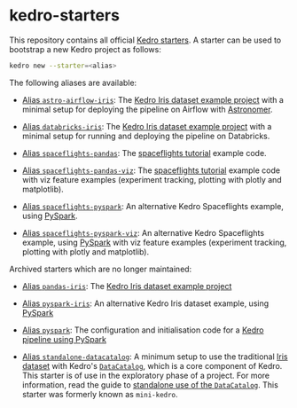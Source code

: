 # kedro-starters

This repository contains all official [Kedro starters](https://docs.kedro.org/en/stable/kedro_project_setup/starters.html). A starter can be used to bootstrap a new Kedro project as follows:

```bash
kedro new --starter=<alias>
```

The following aliases are available:

* [Alias `astro-airflow-iris`](astro-airflow-iris): The [Kedro Iris dataset example project](https://docs.kedro.org/en/0.18.14/get_started/new_project.html) with a minimal setup for deploying the pipeline on Airflow with [Astronomer](https://www.astronomer.io/).

* [Alias `databricks-iris`](databricks-iris): The [Kedro Iris dataset example project](https://docs.kedro.org/en/0.18.14/get_started/new_project.html) with a minimal setup for running and deploying the pipeline on Databricks.

* [Alias `spaceflights-pandas`](spaceflights-pandas): The [spaceflights tutorial](https://docs.kedro.org/en/stable/tutorial/spaceflights_tutorial.html) example code.

* [Alias `spaceflights-pandas-viz`](spaceflights-pandas-viz): The [spaceflights tutorial](https://docs.kedro.org/en/stable/tutorial/spaceflights_tutorial.html) example code with viz feature examples (experiment tracking, plotting with plotly and matplotlib).

* [Alias `spaceflights-pyspark`](spaceflights-pyspark): An alternative Kedro Spaceflights example, using [PySpark](https://docs.kedro.org/en/stable/integrations/pyspark_integration.html).

* [Alias `spaceflights-pyspark-viz`](spaceflights-pyspark-viz): An alternative Kedro Spaceflights example, using [PySpark](https://docs.kedro.org/en/stable/integrations/pyspark_integration.html) with viz feature examples (experiment tracking, plotting with plotly and matplotlib).


Archived starters which are no longer maintained:

* [Alias `pandas-iris`](pandas-iris): The [Kedro Iris dataset example project](https://docs.kedro.org/en/0.18.14/get_started/new_project.html)

* [Alias `pyspark-iris`](pyspark-iris): An alternative Kedro Iris dataset example, using [PySpark](https://docs.kedro.org/en/stable/integrations/pyspark_integration.html)

* [Alias `pyspark`](pyspark): The configuration and initialisation code for a [Kedro pipeline using PySpark](https://docs.kedro.org/en/stable/integrations/pyspark_integration.html)

* [Alias `standalone-datacatalog`](standalone-datacatalog): A minimum setup to use the traditional [Iris dataset](https://www.kaggle.com/uciml/iris) with Kedro's [`DataCatalog`](https://docs.kedro.org/en/stable/data/data_catalog.html), which is a core component of Kedro. This starter is of use in the exploratory phase of a project. For more information, read the guide to [standalone use of the `DataCatalog`](https://docs.kedro.org/en/stable/notebooks_and_ipython/kedro_as_a_data_registry.html). This starter was formerly known as `mini-kedro`.
